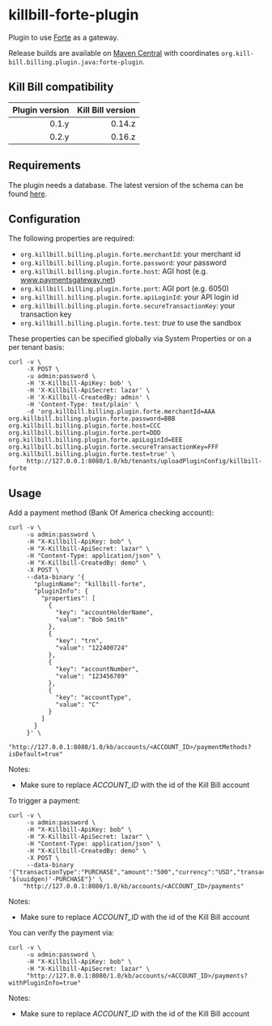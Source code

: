 killbill-forte-plugin
======================

Plugin to use [Forte](http://www.forte.net/) as a gateway.

Release builds are available on [Maven Central](http://search.maven.org/#search%7Cga%7C1%7Cg%3A%22org.kill-bill.billing.plugin.java%22%20AND%20a%3A%22forte-plugin%22) with coordinates `org.kill-bill.billing.plugin.java:forte-plugin`.

Kill Bill compatibility
-----------------------

| Plugin version | Kill Bill version |
| -------------: | ----------------: |
| 0.1.y          | 0.14.z            |
| 0.2.y          | 0.16.z            |

Requirements
------------

The plugin needs a database. The latest version of the schema can be found [here](https://github.com/killbill/killbill-forte-plugin/blob/master/src/main/resources/ddl.sql).

Configuration
-------------

The following properties are required:

* `org.killbill.billing.plugin.forte.merchantId`: your merchant id
* `org.killbill.billing.plugin.forte.password`: your password
* `org.killbill.billing.plugin.forte.host`: AGI host (e.g. www.paymentsgateway.net)
* `org.killbill.billing.plugin.forte.port`: AGI port (e.g. 6050)
* `org.killbill.billing.plugin.forte.apiLoginId`: your API login id
* `org.killbill.billing.plugin.forte.secureTransactionKey`: your transaction key
* `org.killbill.billing.plugin.forte.test`: _true_ to use the sandbox

These properties can be specified globally via System Properties or on a per tenant basis:

```
curl -v \
     -X POST \
     -u admin:password \
     -H 'X-Killbill-ApiKey: bob' \
     -H 'X-Killbill-ApiSecret: lazar' \
     -H 'X-Killbill-CreatedBy: admin' \
     -H 'Content-Type: text/plain' \
     -d 'org.killbill.billing.plugin.forte.merchantId=AAA
org.killbill.billing.plugin.forte.password=BBB
org.killbill.billing.plugin.forte.host=CCC
org.killbill.billing.plugin.forte.port=DDD
org.killbill.billing.plugin.forte.apiLoginId=EEE
org.killbill.billing.plugin.forte.secureTransactionKey=FFF
org.killbill.billing.plugin.forte.test=true' \
     http://127.0.0.1:8080/1.0/kb/tenants/uploadPluginConfig/killbill-forte
```

Usage
-----

Add a payment method (Bank Of America checking account):

```
curl -v \
     -u admin:password \
     -H "X-Killbill-ApiKey: bob" \
     -H "X-Killbill-ApiSecret: lazar" \
     -H "Content-Type: application/json" \
     -H "X-Killbill-CreatedBy: demo" \
     -X POST \
     --data-binary '{
       "pluginName": "killbill-forte",
       "pluginInfo": {
         "properties": [
           {
             "key": "accountHolderName",
             "value": "Bob Smith"
           },
           {
             "key": "trn",
             "value": "122400724"
           },
           {
             "key": "accountNumber",
             "value": "123456789"
           },
           {
             "key": "accountType",
             "value": "C"
           }
         ]
       }
     }' \
     "http://127.0.0.1:8080/1.0/kb/accounts/<ACCOUNT_ID>/paymentMethods?isDefault=true"
```

Notes:
* Make sure to replace *ACCOUNT_ID* with the id of the Kill Bill account

To trigger a payment:

```
curl -v \
     -u admin:password \
     -H "X-Killbill-ApiKey: bob" \
     -H "X-Killbill-ApiSecret: lazar" \
     -H "Content-Type: application/json" \
     -H "X-Killbill-CreatedBy: demo" \
     -X POST \
     --data-binary '{"transactionType":"PURCHASE","amount":"500","currency":"USD","transactionExternalKey":"INV-'$(uuidgen)'-PURCHASE"}' \
    "http://127.0.0.1:8080/1.0/kb/accounts/<ACCOUNT_ID>/payments"
```

Notes:
* Make sure to replace *ACCOUNT_ID* with the id of the Kill Bill account

You can verify the payment via:

```
curl -v \
     -u admin:password \
     -H "X-Killbill-ApiKey: bob" \
     -H "X-Killbill-ApiSecret: lazar" \
     "http://127.0.0.1:8080/1.0/kb/accounts/<ACCOUNT_ID>/payments?withPluginInfo=true"
```

Notes:
* Make sure to replace *ACCOUNT_ID* with the id of the Kill Bill account
